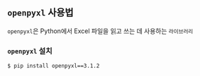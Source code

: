 ## `openpyxl` 사용법
`openpyxl`은 Python에서 Excel 파일을 읽고 쓰는 데 사용하는 `라이브러리`

### `openpyxl` 설치
```bash
$ pip install openpyxl==3.1.2
```